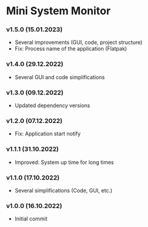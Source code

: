 # Mini System Monitor

### v1.5.0 (15.01.2023)
  * Several improvements (GUI, code, project structure)
  * Fix: Process name of the application (Flatpak)

### v1.4.0 (29.12.2022)
  * Several GUI and code simplifications

### v1.3.0 (09.12.2022)
  * Updated dependency versions

### v1.2.0 (07.12.2022)
  * Fix: Application start notify

### v1.1.1 (31.10.2022)
  * Improved: System up time for long times

### v1.1.0 (17.10.2022)
  * Several simplifications (Code, GUI, etc.)

### v1.0.0 (16.10.2022)
  * Initial commit

